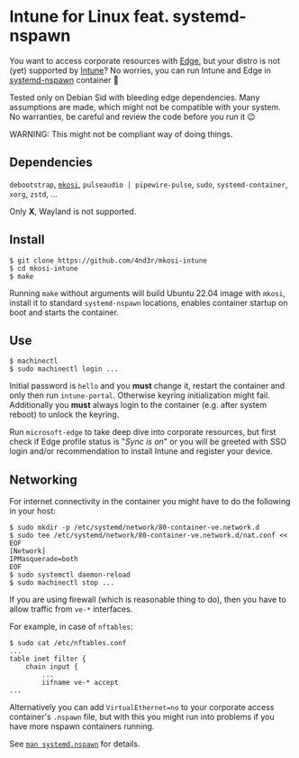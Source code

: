# Intune for Linux feat. systemd-nspawn

You want to access corporate resources with
[Edge](https://www.microsoft.com/en-us/edge),
but your distro is not (yet) supported by
[Intune](https://learn.microsoft.com/en-us/mem/intune/fundamentals/)?
No worries, you can run Intune and Edge in
[systemd-nspawn](https://www.freedesktop.org/software/systemd/man/systemd-nspawn.html)
container :partying_face:

Tested only on Debian Sid with bleeding edge dependencies. Many assumptions are
made, which might not be compatible with your system. No warranties, be careful
and review the code before you run it :wink:

WARNING: This might not be compliant way of doing things.


## Dependencies

`debootstrap`,
[`mkosi`](https://github.com/systemd/mkosi),
`pulseaudio | pipewire-pulse`,
`sudo`,
`systemd-container`,
`xorg`,
`zstd`,
...

Only **X**, Wayland is not supported.


## Install

```
$ git clone https://github.com/4nd3r/mkosi-intune
$ cd mkosi-intune
$ make
```

Running `make` without arguments will build Ubuntu 22.04 image with `mkosi`,
install it to standard `systemd-nspawn` locations, enables container startup on
boot and starts the container.


## Use

```
$ machinectl
$ sudo machinectl login ...
```

Initial password is `hello` and you **must** change it, restart the container
and only then run `intune-portal`. Otherwise keyring initialization might fail.
Additionally you **must** always login to the container (e.g. after system
reboot) to unlock the keyring.

Run `microsoft-edge` to take deep dive into corporate resources, but first
check if Edge profile status is "*Sync is on*" or you will be greeted with SSO
login and/or recommendation to install Intune and register your device.


## Networking

For internet connectivity in the container you might have to do the following in your host:

```
$ sudo mkdir -p /etc/systemd/network/80-container-ve.network.d
$ sudo tee /etc/systemd/network/80-container-ve.network.d/nat.conf << EOF
[Network]
IPMasquerade=both
EOF
$ sudo systemctl daemon-reload
$ sudo machinectl stop ...
```

If you are using firewall (which is reasonable thing to do), then you have to allow traffic from `ve-*` interfaces.

For example, in case of `nftables`:

```
$ sudo cat /etc/nftables.conf
...
table inet filter {
    chain input {
        ...
        iifname ve-* accept
...
```

Alternatively you can add `VirtualEthernet=no` to your corporate access
container's `.nspawn` file, but with this you might run into problems if you
have more nspawn containers running.

See [`man systemd.nspawn`](https://www.freedesktop.org/software/systemd/man/systemd.nspawn.html) for details.
